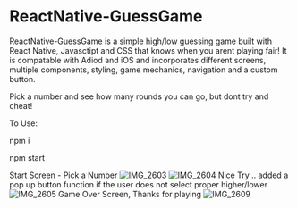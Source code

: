 # ReactNative-GuessGame

ReactNative-GuessGame is a simple high/low guessing game built with React Native, Javasctipt and CSS that knows when you arent playing fair! It is compatable with Adiod and iOS and incorporates different screens, multiple components, styling, game mechanics, navigation and a custom button.

Pick a number and see how many rounds you can go, but dont try and cheat! 

To Use:

npm i

npm start

Start Screen - Pick a Number
![IMG_2603](https://user-images.githubusercontent.com/50594925/89113026-4d59e380-d420-11ea-8dd6-449e8e530339.PNG)
![IMG_2604](https://user-images.githubusercontent.com/50594925/89113027-4fbc3d80-d420-11ea-92b3-b3a04e6a6ab1.PNG)
Nice Try .. added a pop up button function if the user does not select proper higher/lower 
![IMG_2605](https://user-images.githubusercontent.com/50594925/89113028-5054d400-d420-11ea-8b5f-d5f7f42c3391.PNG)
Game Over Screen, Thanks for playing
![IMG_2609](https://user-images.githubusercontent.com/50594925/89113029-521e9780-d420-11ea-99ef-bc548cb80013.PNG)
